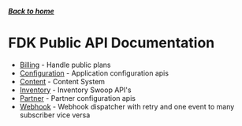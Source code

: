 ##### [Back to home](../../README.md)

# FDK Public API Documentation


* [Billing](BILLING.md) - Handle public plans 
* [Configuration](CONFIGURATION.md) - Application configuration apis 
* [Content](CONTENT.md) - Content System 
* [Inventory](INVENTORY.md) - Inventory Swoop API's 
* [Partner](PARTNER.md) - Partner configuration apis 
* [Webhook](WEBHOOK.md) - Webhook dispatcher with retry and one event to many subscriber vice versa 

